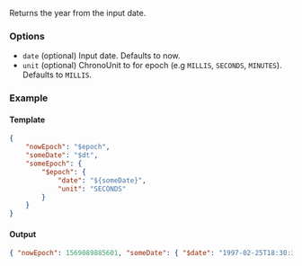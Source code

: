Returns the year from the input date.

### Options

- `date` (optional) Input date. Defaults to now.
- `unit` (optional) ChronoUnit to for epoch (e.g `MILLIS`, `SECONDS`, `MINUTES`). Defaults to `MILLIS`.

### Example

#### Template
```json
{
    "nowEpoch": "$epoch",
    "someDate": "$dt",
    "someEpoch": {
        "$epoch": {
            "date": "${someDate}",
            "unit": "SECONDS"
        }
    }
}
```
#### Output
```json
{ "nowEpoch": 1569089885601, "someDate": { "$date": "1997-02-25T18:30:36.731Z" }, "someEpoch": 1569089885 }
```
